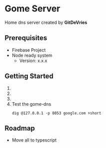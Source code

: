 # Gome Server
Home dns server created by **GitDeVries**

## Prerequisites
- Firebase Project
- Node ready system
    - Version: x.x.x

## Getting Started
1.
2.
3.
4. Test the gome-dns
    ```
    dig @127.0.0.1 -p 8053 google.com +short
    ```

## Roadmap
- Move all to typescript